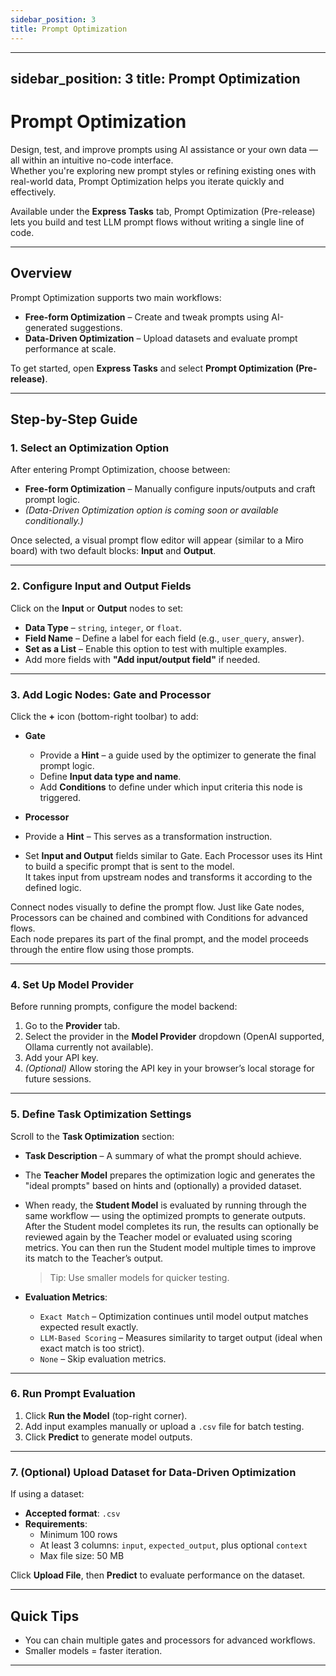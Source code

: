 ```yaml
---
sidebar_position: 3
title: Prompt Optimization
---
```


---
sidebar_position: 3
title: Prompt Optimization
---

# Prompt Optimization

Design, test, and improve prompts using AI assistance or your own data — all within an intuitive no-code interface.  
Whether you're exploring new prompt styles or refining existing ones with real-world data, Prompt Optimization helps you iterate quickly and effectively.

Available under the **Express Tasks** tab, Prompt Optimization (Pre-release) lets you build and test LLM prompt flows without writing a single line of code.

---

## Overview

Prompt Optimization supports two main workflows:

- **Free-form Optimization** – Create and tweak prompts using AI-generated suggestions.  
- **Data-Driven Optimization** – Upload datasets and evaluate prompt performance at scale.

To get started, open **Express Tasks** and select **Prompt Optimization (Pre-release)**.

---

## Step-by-Step Guide

### 1. Select an Optimization Option

After entering Prompt Optimization, choose between:

- **Free-form Optimization** – Manually configure inputs/outputs and craft prompt logic.  
- *(Data-Driven Optimization option is coming soon or available conditionally.)*

Once selected, a visual prompt flow editor will appear (similar to a Miro board) with two default blocks: **Input** and **Output**.

---

### 2. Configure Input and Output Fields

Click on the **Input** or **Output** nodes to set:

- **Data Type** – `string`, `integer`, or `float`.  
- **Field Name** – Define a label for each field (e.g., `user_query`, `answer`).  
- **Set as a List** – Enable this option to test with multiple examples.  
- Add more fields with **"Add input/output field"** if needed.

---

### 3. Add Logic Nodes: Gate and Processor

Click the **+** icon (bottom-right toolbar) to add:

- **Gate**  
  - Provide a **Hint** – a guide used by the optimizer to generate the final prompt logic.
  - Define **Input data type and name**.  
  - Add **Conditions** to define under which input criteria this node is triggered.


- **Processor**
- Provide a **Hint** – This serves as a transformation instruction.
- Set **Input and Output** fields similar to Gate.
Each Processor uses its Hint to build a specific prompt that is sent to the model.  
It takes input from upstream nodes and transforms it according to the defined logic.

Connect nodes visually to define the prompt flow. Just like Gate nodes, Processors can be chained and combined with Conditions for advanced flows.  
Each node prepares its part of the final prompt, and the model proceeds through the entire flow using those prompts.
 

---

### 4. Set Up Model Provider

Before running prompts, configure the model backend:

1. Go to the **Provider** tab.  
2. Select the provider in the **Model Provider** dropdown (OpenAI supported, Ollama currently not available).
3. Add your API key.  
4. *(Optional)* Allow storing the API key in your browser’s local storage for future sessions.


---

### 5. Define Task Optimization Settings

Scroll to the **Task Optimization** section:

- **Task Description** – A summary of what the prompt should achieve.  
- The **Teacher Model** prepares the optimization logic and generates the "ideal prompts" based on hints and (optionally) a provided dataset.
- When ready, the **Student Model** is evaluated by running through the same workflow — using the optimized prompts to generate outputs.
After the Student model completes its run, the results can optionally be reviewed again by the Teacher model or evaluated using scoring metrics.
 You can then run the Student model multiple times to improve its match to the Teacher’s output.
  > Tip: Use smaller models for quicker testing.

- **Evaluation Metrics**:  
  - `Exact Match` – Optimization continues until model output matches expected result exactly.   
  - `LLM-Based Scoring` – Measures similarity to target output (ideal when exact match is too strict).   
  - `None` – Skip evaluation metrics.

---

### 6. Run Prompt Evaluation

1. Click **Run the Model** (top-right corner).  
2. Add input examples manually or upload a `.csv` file for batch testing.  
3. Click **Predict** to generate model outputs.  

---

### 7. (Optional) Upload Dataset for Data-Driven Optimization

If using a dataset:

- **Accepted format**: `.csv`  
- **Requirements**:
  - Minimum 100 rows  
  - At least 3 columns: `input`, `expected_output`, plus optional `context`  
  - Max file size: 50 MB  

Click **Upload File**, then **Predict** to evaluate performance on the dataset.

---

## Quick Tips
  
- You can chain multiple gates and processors for advanced workflows.  
- Smaller models = faster iteration.

---





